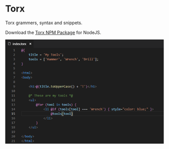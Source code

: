 # Torx

Torx grammers, syntax and snippets.

Download the [Torx NPM Package](https://www.npmjs.com/package/torx) for NodeJS.

![Editor Screenshot](https://raw.githubusercontent.com/slulego/vscode-torx/master/images/screenshot.png "Editor Screenshot")